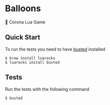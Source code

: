 # Balloons
:balloon: Corona Lua Game

## Quick Start

To run the tests you need to have [busted](https://github.com/Olivine-Labs/busted) installed

```
$ brew install luarocks
$ luarocks install busted
```

## Tests

Run the tests with the following command

```
$ busted
```
